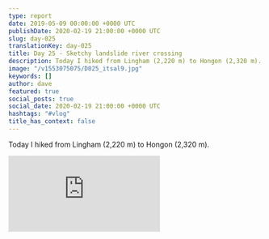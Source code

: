 ```yaml
---
type: report
date: 2019-05-09 00:00:00 +0000 UTC
publishDate: 2020-02-19 21:00:00 +0000 UTC
slug: day-025
translationKey: day-025
title: Day 25 - Sketchy landslide river crossing
description: Today I hiked from Lingham (2,220 m) to Hongon (2,320 m).
image: "/v1553075075/D025_itsal9.jpg"
keywords: []
author: dave
featured: true
social_posts: true
social_date: 2020-02-19 21:00:00 +0000 UTC
hashtags: "#vlog"
title_has_context: false
---
```


Today I hiked from Lingham (2,220 m) to Hongon (2,320 m).

<iframe class="youtube75" src="https://www.youtube.com/embed/hrtTp8KKduE" frameborder="0" allow="accelerometer; autoplay; encrypted-media; gyroscope; picture-in-picture" allowfullscreen></iframe>


